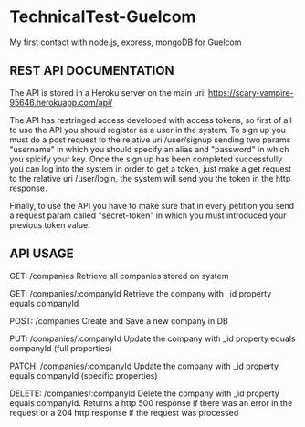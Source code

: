 # TechnicalTest-Guelcom
My first contact with node.js, express, mongoDB for Guelcom

REST API DOCUMENTATION
----------------------
The API is stored in a Heroku server on the main uri: https://scary-vampire-95646.herokuapp.com/api/

The API has restringed access developed with access tokens, so first of all to use the API you should register as a user in the system.
To sign up you must do a post request to the relative uri /user/signup sending two params "username" in which you should specify an alias and "password" in which you spicify your key.
Once the sign up has been completed successfully you can log into the system in order to get a token, just make a get request to the relative uri /user/login, the system will send you the token in the http response.

Finally, to use the API you have to make sure that in every petition you send a request param called "secret-token" in which you must introduced your previous token value.

API USAGE
----------

GET: /companies
    Retrieve all companies stored on system

GET: /companies/:companyId
    Retrieve the company with _id property equals companyId

POST: /companies
    Create and Save a new company in DB

PUT: /companies/:companyId
    Update the company with _id property equals companyId (full properties)

PATCH: /companies/:companyId
    Update the company with _id property equals companyId (specific properties)

DELETE: /companies/:companyId
    Delete the company with _id property equals companyId. Returns a http 500 response if there was an error in the request or a 204 http response if the request was processed